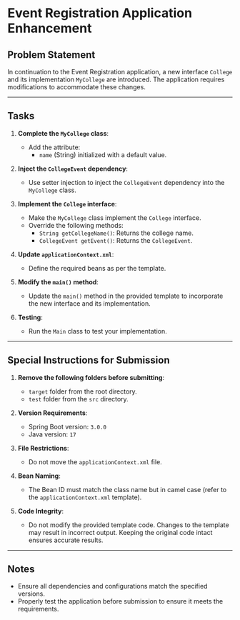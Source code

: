 # Event Registration Application Enhancement

## Problem Statement
In continuation to the Event Registration application, a new interface `College` and its implementation `MyCollege` are introduced. The application requires modifications to accommodate these changes.

---

## Tasks

1. **Complete the `MyCollege` class**:
   - Add the attribute:
     - `name` (String) initialized with a default value.

2. **Inject the `CollegeEvent` dependency**:
   - Use setter injection to inject the `CollegeEvent` dependency into the `MyCollege` class.

3. **Implement the `College` interface**:
   - Make the `MyCollege` class implement the `College` interface.
   - Override the following methods:
     - `String getCollegeName()`: Returns the college name.
     - `CollegeEvent getEvent()`: Returns the `CollegeEvent`.

4. **Update `applicationContext.xml`**:
   - Define the required beans as per the template.

5. **Modify the `main()` method**:
   - Update the `main()` method in the provided template to incorporate the new interface and its implementation.

6. **Testing**:
   - Run the `Main` class to test your implementation.

---

## Special Instructions for Submission

1. **Remove the following folders before submitting**:
   - `target` folder from the root directory.
   - `test` folder from the `src` directory.

2. **Version Requirements**:
   - Spring Boot version: `3.0.0`
   - Java version: `17`

3. **File Restrictions**:
   - Do not move the `applicationContext.xml` file.

4. **Bean Naming**:
   - The Bean ID must match the class name but in camel case (refer to the `applicationContext.xml` template).

5. **Code Integrity**:
   - Do not modify the provided template code. Changes to the template may result in incorrect output. Keeping the original code intact ensures accurate results.

---

## Notes
- Ensure all dependencies and configurations match the specified versions.
- Properly test the application before submission to ensure it meets the requirements.
